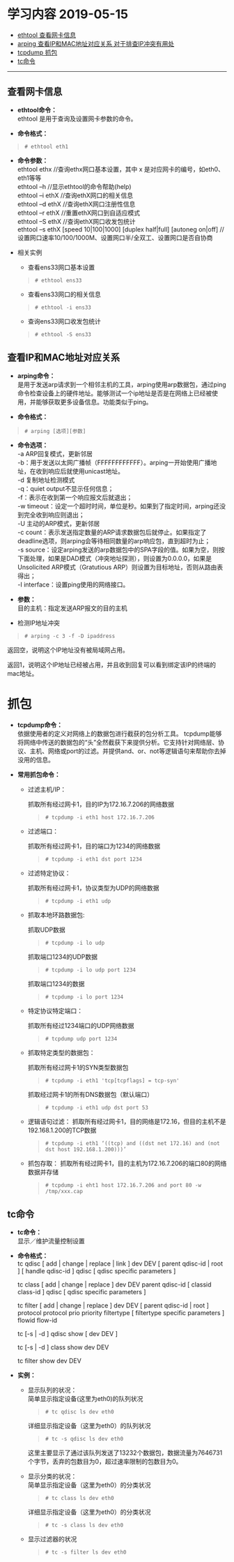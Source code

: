 # 学习内容 2019-05-15
- [ethtool 查看网卡信息](#查看网卡信息)
- [arping 查看IP和MAC地址对应关系 对于排查IP冲突有用处](#查看IP和MAC地址对应关系)
- [tcpdump 抓包](#抓包)
- [tc命令](#tc命令)
---
## 查看网卡信息
- **ethtool命令：**  
ethtool 是用于查询及设置网卡参数的命令。

- **命令格式：**
>`# ethtool eth1`

- **命令参数：**  
    ethtool ethx       //查询ethx网口基本设置，其中 x 是对应网卡的编号，如eth0、eth1等等  
    ethtool –h        //显示ethtool的命令帮助(help)  
    ethtool –i ethX    //查询ethX网口的相关信息   
    ethtool –d ethX    //查询ethX网口注册性信息  
    ethtool –r ethX    //重置ethX网口到自适应模式  
    ethtool –S ethX    //查询ethX网口收发包统计  
    ethtool –s ethX [speed 10|100|1000] [duplex half|full]  [autoneg on|off]        //设置网口速率10/100/1000M、设置网口半/全双工、设置网口是否自协商

- 相关实例

    - 查看ens33网口基本设置
    >`# ethtool ens33`
    - 查看ens33网口的相关信息
    >`# ethtool -i ens33`
    - 查询ens33网口收发包统计
    >`# ethtool -S ens33`

## 查看IP和MAC地址对应关系
- **arping命令：**  
是用于发送arp请求到一个相邻主机的工具，arping使用arp数据包，通过ping命令检查设备上的硬件地址。能够测试一个ip地址是否是在网络上已经被使用，并能够获取更多设备信息。功能类似于ping。

-  **命令格式：**
>`# arping [选项][参数]`

- **命令选项：**  
-a ARP回复模式，更新邻居  
-b：用于发送以太网广播帧（FFFFFFFFFFFF）。arping一开始使用广播地址，在收到响应后就使用unicast地址。  
-d 复制地址检测模式  
-q：quiet output不显示任何信息；  
-f：表示在收到第一个响应报文后就退出；  
-w timeout：设定一个超时时间，单位是秒。如果到了指定时间，arping还没到完全收到响应则退出；  
-U 主动的ARP模式，更新邻居  
-c count：表示发送指定数量的ARP请求数据包后就停止。如果指定了deadline选项，则arping会等待相同数量的arp响应包，直到超时为止；  
-s source：设定arping发送的arp数据包中的SPA字段的值。如果为空，则按下面处理，如果是DAD模式（冲突地址探测），则设置为0.0.0.0，如果是Unsolicited ARP模式（Gratutious ARP）则设置为目标地址，否则从路由表得出；  
-I interface：设置ping使用的网络接口。


- **参数：**  
目的主机：指定发送ARP报文的目的主机

- 检测IP地址冲突
>`# arping -c 3 -f -D ipaddress`

返回空，说明这个IP地址没有被局域网占用。

返回1，说明这个IP地址已经被占用，并且收到回复可以看到绑定该IP的终端的mac地址。


# 抓包
- **tcpdump命令：**  
依据使用者的定义对网络上的数据包进行截获的包分析工具。 tcpdump能够将网络中传送的数据包的“头”全然截获下来提供分析。它支持针对网络层、协议、主机、网络或port的过滤。并提供and、or、not等逻辑语句来帮助你去掉没用的信息。

- **常用抓包命令：**  
    - 过滤主机/IP：

        抓取所有经过网卡1，目的IP为172.16.7.206的网络数据 
        >`# tcpdump -i eth1 host 172.16.7.206`

    - 过滤端口：

        抓取所有经过网卡1，目的端口为1234的网络数据 
        >`# tcpdump -i eth1 dst port 1234`

    - 过滤特定协议：

        抓取所有经过网卡1，协议类型为UDP的网络数据 
        >`# tcpdump -i eth1 udp`
    
    - 抓取本地环路数据包:  

        抓取UDP数据
        >`# tcpdump -i lo udp `

        抓取端口1234的UDP数据
        >`# tcpdump -i lo udp port 1234`

        抓取端口1234的数据 
        >`# tcpdump -i lo port 1234`
    
    - 特定协议特定端口：

        抓取所有经过1234端口的UDP网络数据
        >`# tcpdump udp port 1234`
    
    - 抓取特定类型的数据包：
    
        抓取所有经过网卡1的SYN类型数据包
        >`# tcpdump -i eth1 'tcp[tcpflags] = tcp-syn'`

        抓取经过网卡1的所有DNS数据包（默认端口）
        >`# tcpdump -i eth1 udp dst port 53`

    - 逻辑语句过滤：
        抓取所有经过网卡1，目的网络是172.16，但目的主机不是192.168.1.200的TCP数据 
        >`# tcpdump -i eth1 ‘((tcp) and ((dst net 172.16) and (not dst host 192.168.1.200)))’`

    - 抓包存取：
        抓取所有经过网卡1，目的主机为172.16.7.206的端口80的网络数据并存储
        >`# tcpdump -i eht1 host 172.16.7.206 and port 80 -w /tmp/xxx.cap`

## tc命令
- **tc命令：**  
    显示／维护流量控制设置

- **命令格式：**  
    tc qdisc [ add | change | replace | link ] dev DEV [ parent qdisc-id | root ] [ handle qdisc-id ] qdisc [ qdisc specific parameters ] 

    tc class [ add | change | replace ] dev DEV parent qdisc-id [ classid class-id ] qdisc [ qdisc specific parameters ] 

    tc filter [ add | change | replace ] dev DEV [ parent qdisc-id | root ] protocol protocol prio priority filtertype [ filtertype specific parameters ] flowid flow-id 

    tc [-s | -d ] qdisc show [ dev DEV ] 

    tc [-s | -d ] class show dev DEV 

    tc filter show dev DEV 

- **实例：**
    - 显示队列的状况：  
        简单显示指定设备(这里为eth0)的队列状况
        >`# tc qdisc ls dev eth0`

        详细显示指定设备（这里为eth0）的队列状况
        >`# tc -s qdisc ls dev eth0`

        这里主要显示了通过该队列发送了13232个数据包，数据流量为7646731个字节，丢弃的包数目为0，超过速率限制的包数目为0。

    - 显示分类的状况：  
        简单显示指定设备（这里为eth0）的分类状况
         >`# tc class ls dev eth0`

        详细显示指定设备（这里为eth0）的分类状况
        >`# tc -s class ls dev eth0`

    - 显示过滤器的状况
        >`# tc -s filter ls dev eth0`
